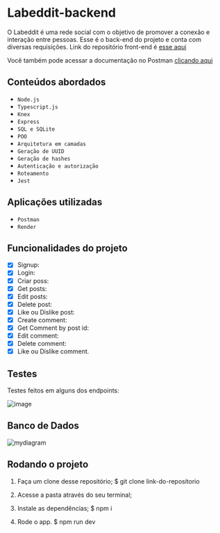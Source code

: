 # Labeddit-backend
O Labeddit é uma rede social com o objetivo de promover a conexão e interação entre pessoas. Esse é o back-end do projeto e conta com diversas requisições. 
Link do repositório front-end é [esse aqui](https://github.com/CaioCmara/labbedit-front)

Você também pode acessar a documentação no Postman [clicando aqui](https://documenter.getpostman.com/view/24460778/2s93RUvYFs)
 

## Conteúdos abordados
- ``Node.js``
- ``Typescript.js``
- ``Knex``
- ``Express``
- ``SQL e SQLite``
- ``POO``
- ``Arquitetura em camadas``
- ``Geração de UUID``
- ``Geração de hashes``
- ``Autenticação e autorização``
- ``Roteamento``
- ``Jest``

## Aplicações utilizadas
- ``Postman``
- ``Render``

##  Funcionalidades do projeto 

- [x] Signup:
- [x] Login:
- [x] Criar poss:
- [x] Get posts:
- [x] Edit posts:
- [x] Delete post:
- [x] Like ou Dislike post:
- [x] Create comment:
- [x] Get Comment by post id:
- [x] Edit comment:
- [x] Delete comment:
- [x] Like ou Dislike comment.

## Testes 

Testes feitos em alguns dos endpoints: 

![image](https://user-images.githubusercontent.com/87785891/229341174-bc0378fb-cc3c-4f25-a804-8f6f497e89c1.png)

 
##  Banco de Dados

![mydiagram](https://user-images.githubusercontent.com/87785891/229341200-e9548aff-3533-4904-9de5-84c17012f4e7.png)


## Rodando o projeto
1. Faça um clone desse repositório;
$ git clone link-do-repositorio

2. Acesse a pasta através do seu terminal;

3. Instale as dependências;
$ npm i

4. Rode o app. 
$ npm run dev


 

